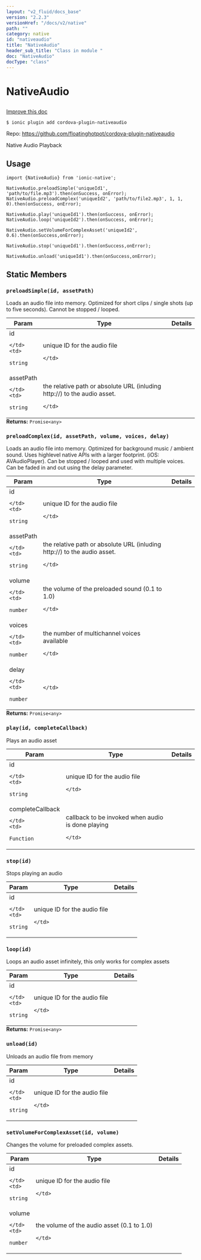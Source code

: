 ```yaml
---
layout: "v2_fluid/docs_base"
version: "2.2.3"
versionHref: "/docs/v2/native"
path: ""
category: native
id: "nativeaudio"
title: "NativeAudio"
header_sub_title: "Class in module "
doc: "NativeAudio"
docType: "class"
---
```








<h1 class="api-title">
  
  NativeAudio
  

  

  

</h1>

<a class="improve-v2-docs" href="http://github.com/driftyco/ionic-native/edit/master/src/plugins/native-audio.ts#L0">
  Improve this doc
</a>



<!-- decorators -->


<pre><code>$ ionic plugin add cordova-plugin-nativeaudio</code></pre>
<p>Repo:
  <a href="https://github.com/floatinghotpot/cordova-plugin-nativeaudio">
    https://github.com/floatinghotpot/cordova-plugin-nativeaudio
  </a>
</p>

<!-- description -->

<p>Native Audio Playback</p>



<!-- @usage tag -->

<h2>Usage</h2>

<pre><code class="lang-typescript">import {NativeAudio} from &#39;ionic-native&#39;;

NativeAudio.preloadSimple(&#39;uniqueId1&#39;, &#39;path/to/file.mp3&#39;).then(onSuccess, onError);
NativeAudio.preloadComplex(&#39;uniqueId2&#39;, &#39;path/to/file2.mp3&#39;, 1, 1, 0).then(onSuccess, onError);

NativeAudio.play(&#39;uniqueId1&#39;).then(onSuccess, onError);
NativeAudio.loop(&#39;uniqueId2&#39;).then(onSuccess, onError);

NativeAudio.setVolumeForComplexAsset(&#39;uniqueId2&#39;, 0.6).then(onSuccess,onError);

NativeAudio.stop(&#39;uniqueId1&#39;).then(onSuccess,onError);

NativeAudio.unload(&#39;uniqueId1&#39;).then(onSuccess,onError);
</code></pre>




<!-- @property tags -->


<h2>Static Members</h2>

<div id="preloadSimple"></div>
<h3><code>preloadSimple(id,&nbsp;assetPath)</code>
  
</h3>


Loads an audio file into memory. Optimized for short clips / single shots (up to five seconds). Cannot be stopped / looped.


<table class="table param-table" style="margin:0;">
  <thead>
  <tr>
    <th>Param</th>
    <th>Type</th>
    <th>Details</th>
  </tr>
  </thead>
  <tbody>
  
  <tr>
    <td>
      id
      
      
    </td>
    <td>
      
<code>string</code>
    </td>
    <td>
      <p>unique ID for the audio file</p>

      
    </td>
  </tr>
  
  <tr>
    <td>
      assetPath
      
      
    </td>
    <td>
      
<code>string</code>
    </td>
    <td>
      <p>the relative path or absolute URL (inluding http://) to the audio asset.</p>

      
    </td>
  </tr>
  
  </tbody>
</table>





<div class="return-value" markdown="1">
  <i class="icon ion-arrow-return-left"></i>
  <b>Returns:</b> 
<code>Promise&lt;any&gt;</code> 
</div>



<div id="preloadComplex"></div>
<h3><code>preloadComplex(id,&nbsp;assetPath,&nbsp;volume,&nbsp;voices,&nbsp;delay)</code>
  
</h3>


Loads an audio file into memory. Optimized for background music / ambient sound. Uses highlevel native APIs with a larger footprint. (iOS: AVAudioPlayer). Can be stopped / looped and used with multiple voices. Can be faded in and out using the delay parameter.


<table class="table param-table" style="margin:0;">
  <thead>
  <tr>
    <th>Param</th>
    <th>Type</th>
    <th>Details</th>
  </tr>
  </thead>
  <tbody>
  
  <tr>
    <td>
      id
      
      
    </td>
    <td>
      
<code>string</code>
    </td>
    <td>
      <p>unique ID for the audio file</p>

      
    </td>
  </tr>
  
  <tr>
    <td>
      assetPath
      
      
    </td>
    <td>
      
<code>string</code>
    </td>
    <td>
      <p>the relative path or absolute URL (inluding http://) to the audio asset.</p>

      
    </td>
  </tr>
  
  <tr>
    <td>
      volume
      
      
    </td>
    <td>
      
<code>number</code>
    </td>
    <td>
      <p>the volume of the preloaded sound (0.1 to 1.0)</p>

      
    </td>
  </tr>
  
  <tr>
    <td>
      voices
      
      
    </td>
    <td>
      
<code>number</code>
    </td>
    <td>
      <p>the number of multichannel voices available</p>

      
    </td>
  </tr>
  
  <tr>
    <td>
      delay
      
      
    </td>
    <td>
      
<code>number</code>
    </td>
    <td>
      
      
    </td>
  </tr>
  
  </tbody>
</table>





<div class="return-value" markdown="1">
  <i class="icon ion-arrow-return-left"></i>
  <b>Returns:</b> 
<code>Promise&lt;any&gt;</code> 
</div>



<div id="play"></div>
<h3><code>play(id,&nbsp;completeCallback)</code>
  
</h3>




Plays an audio asset


<table class="table param-table" style="margin:0;">
  <thead>
  <tr>
    <th>Param</th>
    <th>Type</th>
    <th>Details</th>
  </tr>
  </thead>
  <tbody>
  
  <tr>
    <td>
      id
      
      
    </td>
    <td>
      
<code>string</code>
    </td>
    <td>
      <p>unique ID for the audio file</p>

      
    </td>
  </tr>
  
  <tr>
    <td>
      completeCallback
      
      
    </td>
    <td>
      
<code>Function</code>
    </td>
    <td>
      <p>callback to be invoked when audio is done playing</p>

      
    </td>
  </tr>
  
  </tbody>
</table>







<div id="stop"></div>
<h3><code>stop(id)</code>
  
</h3>


Stops playing an audio


<table class="table param-table" style="margin:0;">
  <thead>
  <tr>
    <th>Param</th>
    <th>Type</th>
    <th>Details</th>
  </tr>
  </thead>
  <tbody>
  
  <tr>
    <td>
      id
      
      
    </td>
    <td>
      
<code>string</code>
    </td>
    <td>
      <p>unique ID for the audio file</p>

      
    </td>
  </tr>
  
  </tbody>
</table>







<div id="loop"></div>
<h3><code>loop(id)</code>
  
</h3>


Loops an audio asset infinitely, this only works for complex assets


<table class="table param-table" style="margin:0;">
  <thead>
  <tr>
    <th>Param</th>
    <th>Type</th>
    <th>Details</th>
  </tr>
  </thead>
  <tbody>
  
  <tr>
    <td>
      id
      
      
    </td>
    <td>
      
<code>string</code>
    </td>
    <td>
      <p>unique ID for the audio file</p>

      
    </td>
  </tr>
  
  </tbody>
</table>





<div class="return-value" markdown="1">
  <i class="icon ion-arrow-return-left"></i>
  <b>Returns:</b> 
<code>Promise&lt;any&gt;</code> 
</div>



<div id="unload"></div>
<h3><code>unload(id)</code>
  
</h3>


Unloads an audio file from memory


<table class="table param-table" style="margin:0;">
  <thead>
  <tr>
    <th>Param</th>
    <th>Type</th>
    <th>Details</th>
  </tr>
  </thead>
  <tbody>
  
  <tr>
    <td>
      id
      
      
    </td>
    <td>
      
<code>string</code>
    </td>
    <td>
      <p>unique ID for the audio file</p>

      
    </td>
  </tr>
  
  </tbody>
</table>







<div id="setVolumeForComplexAsset"></div>
<h3><code>setVolumeForComplexAsset(id,&nbsp;volume)</code>
  
</h3>


Changes the volume for preloaded complex assets.


<table class="table param-table" style="margin:0;">
  <thead>
  <tr>
    <th>Param</th>
    <th>Type</th>
    <th>Details</th>
  </tr>
  </thead>
  <tbody>
  
  <tr>
    <td>
      id
      
      
    </td>
    <td>
      
<code>string</code>
    </td>
    <td>
      <p>unique ID for the audio file</p>

      
    </td>
  </tr>
  
  <tr>
    <td>
      volume
      
      
    </td>
    <td>
      
<code>number</code>
    </td>
    <td>
      <p>the volume of the audio asset (0.1 to 1.0)</p>

      
    </td>
  </tr>
  
  </tbody>
</table>








<!-- methods on the class -->



<!-- other classes -->

<!-- end other classes -->

<!-- interfaces -->

<!-- end interfaces -->

<!-- related link --><!-- end content block -->


<!-- end body block -->

